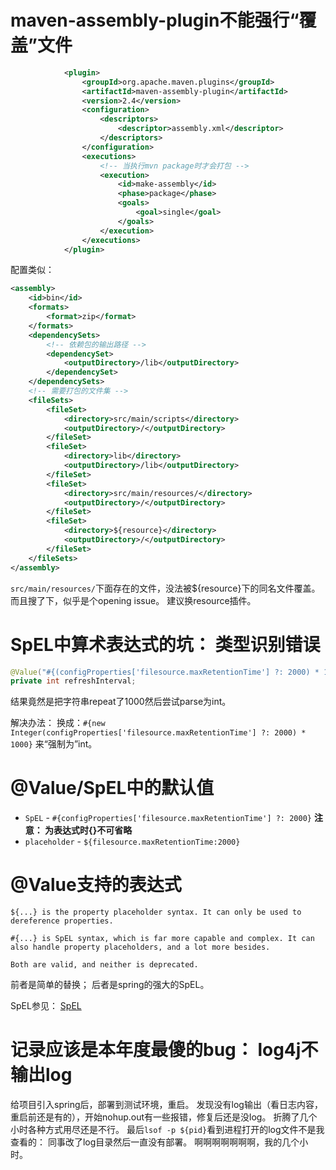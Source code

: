 
# maven-assembly-plugin不能强行“覆盖”文件
```xml
            <plugin>
                <groupId>org.apache.maven.plugins</groupId>
                <artifactId>maven-assembly-plugin</artifactId>
                <version>2.4</version>
                <configuration>
                    <descriptors>
                        <descriptor>assembly.xml</descriptor>
                    </descriptors>
                </configuration>
                <executions>
                    <!-- 当执行mvn package时才会打包 -->
                    <execution>
                        <id>make-assembly</id>
                        <phase>package</phase>
                        <goals>
                            <goal>single</goal>
                        </goals>
                    </execution>
                </executions>
            </plugin>
```

配置类似：
```xml
<assembly>
    <id>bin</id>
    <formats>
        <format>zip</format>
    </formats>
    <dependencySets>
        <!-- 依赖包的输出路径 -->
        <dependencySet>
            <outputDirectory>/lib</outputDirectory>
        </dependencySet>
    </dependencySets>
    <!-- 需要打包的文件集 -->
    <fileSets>
        <fileSet>
            <directory>src/main/scripts</directory>
            <outputDirectory>/</outputDirectory>
        </fileSet>
        <fileSet>
            <directory>lib</directory>
            <outputDirectory>/lib</outputDirectory>
        </fileSet>
        <fileSet>
            <directory>src/main/resources/</directory>
            <outputDirectory>/</outputDirectory>
        </fileSet>
        <fileSet>
            <directory>${resource}</directory>
            <outputDirectory>/</outputDirectory>
        </fileSet>
    </fileSets>
</assembly>
```

`src/main/resources/`下面存在的文件，没法被${resource}下的同名文件覆盖。
而且搜了下，似乎是个opening issue。 建议换resource插件。

# SpEL中算术表达式的坑： 类型识别错误
```java
@Value("#{(configProperties['filesource.maxRetentionTime'] ?: 2000) * 1000}")
private int refreshInterval;
```

结果竟然是把字符串repeat了1000然后尝试parse为int。

解决办法：
换成：`#{new Integer(configProperties['filesource.maxRetentionTime'] ?: 2000) * 1000}` 来“强制为”int。

# @Value/SpEL中的默认值
* `SpEL` - `#{configProperties['filesource.maxRetentionTime'] ?: 2000}` **注意： 为表达式时{}不可省略**
* `placeholder` - `${filesource.maxRetentionTime:2000}`

# @Value支持的表达式
```
${...} is the property placeholder syntax. It can only be used to dereference properties.

#{...} is SpEL syntax, which is far more capable and complex. It can also handle property placeholders, and a lot more besides.

Both are valid, and neither is deprecated.
```
前者是简单的替换； 后者是spring的强大的SpEL。

SpEL参见： [SpEL](http://docs.spring.io/spring/docs/current/spring-framework-reference/html/expressions.html)

# 记录应该是本年度最傻的bug： log4j不输出log
给项目引入spring后，部署到测试环境，重启。
发现没有log输出（看日志内容，重启前还是有的），开始nohup.out有一些报错，修复后还是没log。 折腾了几个小时各种方式用尽还是不行。
最后`lsof -p ${pid}`看到进程打开的log文件不是我查看的： 同事改了log目录然后一直没有部署。
啊啊啊啊啊啊啊，我的几个小时。

